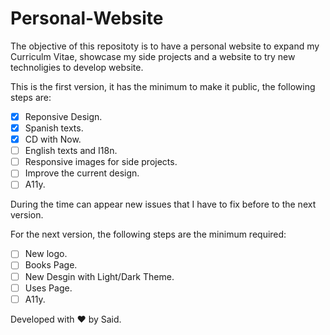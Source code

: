 # Personal-Website

The objective of this repositoty is to have a personal website to expand my Curriculm Vitae, showcase my side projects and a website to try new technoligies to develop website.

This is the first version, it has the minimum to make it public, the following steps are:

- [x] Reponsive Design.
- [x] Spanish texts.
- [x] CD with Now.
- [ ] English texts and I18n.
- [ ] Responsive images for side projects.
- [ ] Improve the current design.
- [ ] A11y.

During the time can appear new issues that I have to fix before to the next version.

For the next version, the following steps are the minimum required:

- [ ] New logo.
- [ ] Books Page.
- [ ] New Desgin with Light/Dark Theme.
- [ ] Uses Page.
- [ ] A11y.

Developed with ❤️ by Said.
